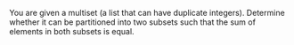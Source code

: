 You are given a multiset (a list that can have duplicate integers). Determine whether it can be  partitioned into two subsets such that the sum of elements in both subsets is equal. 
